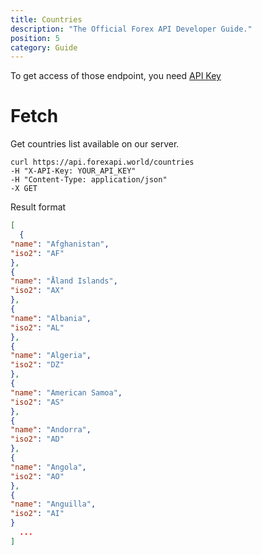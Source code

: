 ```yaml
---
title: Countries
description: "The Official Forex API Developer Guide."
position: 5
category: Guide
---
```


<alert type="warning">

To get access of those endpoint, you need [API Key](https://forexapi.world/settings/api)

</alert>

# Fetch

Get countries list available on our server.

<code-group>
  <code-block label="cURL" active>

```cURL
curl https://api.forexapi.world/countries
-H "X-API-Key: YOUR_API_KEY"
-H "Content-Type: application/json"
-X GET
```

  </code-block>
  
</code-group>

Result format

```json
[
  {
"name": "Afghanistan",
"iso2": "AF"
},
{
"name": "Åland Islands",
"iso2": "AX"
},
{
"name": "Albania",
"iso2": "AL"
},
{
"name": "Algeria",
"iso2": "DZ"
},
{
"name": "American Samoa",
"iso2": "AS"
},
{
"name": "Andorra",
"iso2": "AD"
},
{
"name": "Angola",
"iso2": "AO"
},
{
"name": "Anguilla",
"iso2": "AI"
}
  ...
]
```
